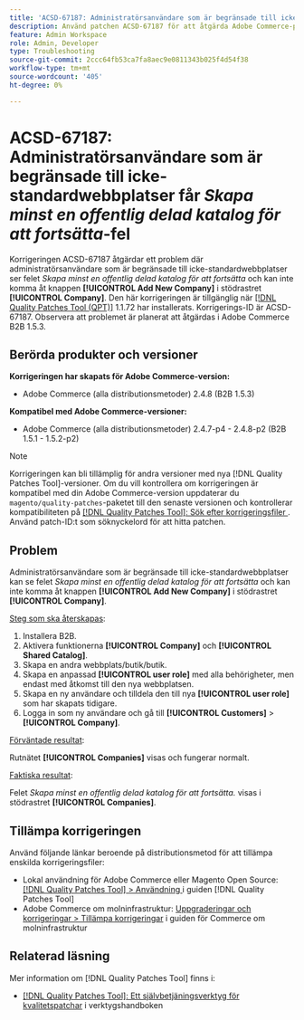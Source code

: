 ```yaml
---
title: 'ACSD-67187: Administratörsanvändare som är begränsade till icke-standardwebbplatser får *Skapa minst en offentlig delad katalog för att fortsätta*-fel'
description: Använd patchen ACSD-67187 för att åtgärda Adobe Commerce-problemet där administratörsanvändare som är begränsade till icke-standardwebbplatser ser felmeddelandet"Skapa minst en offentlig delad katalog att fortsätta" och inte kan komma åt knappen"Lägg till nytt företag" i företagsrutnätet.
feature: Admin Workspace
role: Admin, Developer
type: Troubleshooting
source-git-commit: 2ccc64fb53ca7fa8aec9e0811343b025f4d54f38
workflow-type: tm+mt
source-wordcount: '405'
ht-degree: 0%

---
```



# ACSD-67187: Administratörsanvändare som är begränsade till icke-standardwebbplatser får *Skapa minst en offentlig delad katalog för att fortsätta*-fel

Korrigeringen ACSD-67187 åtgärdar ett problem där administratörsanvändare som är begränsade till icke-standardwebbplatser ser felet *Skapa minst en offentlig delad katalog för att fortsätta* och kan inte komma åt knappen **[!UICONTROL Add New Company]** i stödrastret **[!UICONTROL Company]**. Den här korrigeringen är tillgänglig när [[!DNL Quality Patches Tool (QPT)]](/help/tools/quality-patches-tool/quality-patches-tool-to-self-serve-quality-patches.md) 1.1.72 har installerats. Korrigerings-ID är ACSD-67187. Observera att problemet är planerat att åtgärdas i Adobe Commerce B2B 1.5.3.

## Berörda produkter och versioner

**Korrigeringen har skapats för Adobe Commerce-version:**

* Adobe Commerce (alla distributionsmetoder) 2.4.8 (B2B 1.5.3)

**Kompatibel med Adobe Commerce-versioner:**

* Adobe Commerce (alla distributionsmetoder) 2.4.7-p4 - 2.4.8-p2 (B2B 1.5.1 - 1.5.2-p2)

>[!NOTE]
>
>Korrigeringen kan bli tillämplig för andra versioner med nya [!DNL Quality Patches Tool]-versioner. Om du vill kontrollera om korrigeringen är kompatibel med din Adobe Commerce-version uppdaterar du `magento/quality-patches`-paketet till den senaste versionen och kontrollerar kompatibiliteten på [[!DNL Quality Patches Tool]: Sök efter korrigeringsfiler ](https://experienceleague.adobe.com/tools/commerce-quality-patches/index.html). Använd patch-ID:t som söknyckelord för att hitta patchen.

## Problem

Administratörsanvändare som är begränsade till icke-standardwebbplatser kan se felet *Skapa minst en offentlig delad katalog för att fortsätta* och kan inte komma åt knappen **[!UICONTROL Add New Company]** i stödrastret **[!UICONTROL Company]**.

<u>Steg som ska återskapas</u>:

1. Installera B2B.
1. Aktivera funktionerna **[!UICONTROL Company]** och **[!UICONTROL Shared Catalog]**.
1. Skapa en andra webbplats/butik/butik.
1. Skapa en anpassad **[!UICONTROL user role]** med alla behörigheter, men endast med åtkomst till den nya webbplatsen.
1. Skapa en ny användare och tilldela den till nya **[!UICONTROL user role]** som har skapats tidigare.
1. Logga in som ny användare och gå till **[!UICONTROL Customers]** > **[!UICONTROL Company]**.

<u>Förväntade resultat</u>:

Rutnätet **[!UICONTROL Companies]** visas och fungerar normalt.

<u>Faktiska resultat</u>:

Felet *Skapa minst en offentlig delad katalog för att fortsätta.* visas i stödrastret **[!UICONTROL Companies]**.

## Tillämpa korrigeringen

Använd följande länkar beroende på distributionsmetod för att tillämpa enskilda korrigeringsfiler:

* Lokal användning för Adobe Commerce eller Magento Open Source: [[!DNL Quality Patches Tool] > Användning ](/help/tools/quality-patches-tool/usage.md) i guiden [!DNL Quality Patches Tool]
* Adobe Commerce om molninfrastruktur: [Uppgraderingar och korrigeringar > Tillämpa korrigeringar](https://experienceleague.adobe.com/docs/commerce-cloud-service/user-guide/develop/upgrade/apply-patches.html) i guiden för Commerce om molninfrastruktur

## Relaterad läsning

Mer information om [!DNL Quality Patches Tool] finns i:

* [[!DNL Quality Patches Tool]: Ett självbetjäningsverktyg för kvalitetspatchar](/help/tools/quality-patches-tool/quality-patches-tool-to-self-serve-quality-patches.md) i verktygshandboken
